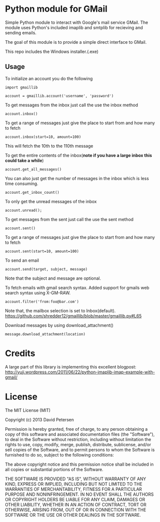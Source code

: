 Python module for GMail
===

Simple Python module to interact with Google's mail service GMail. The module
uses Python's included imaplib and smtplib for recieving and sending emails.

The goal of this module is to provide a simple direct interface to GMail.

This repo includes the Windows installer.(.exe)

Usage
---

To initialize an account you do the following

    import gmaillib

    account = gmaillib.account('username', 'password')

To get messages from the inbox just call the use the inbox method

    account.inbox()

To get a range of messages just give the place to start from and how many to fetch

    account.inbox(start=10, amount=100)

This will fetch the 10th to the 110th message

To get the entire contents of the inbox(**note if you have a large inbox this could take a while**)

	account.get_all_messages()

You can also just get the number of messages in the inbox which is less time consuming.
	
	account.get_inbox_count()

To only get the unread messages of the inbox

	account.unread();

To get messages from the sent just call the use the sent method

	account.sent()

To get a range of messages just give the place to start from and how many to fetch
	
	account.sent(start=10, amount=100)	

To send an email

	account.send(target, subject, message)

Note that the subject and message are optional.


To fetch emails with gmail search syntax. Added support for gmails web search syntax using X-GM-RAW. 

	account.filter('from:foo@bar.com')

Note that, the mailbox selection is set to Inbox(default). https://github.com/shredder12/gmaillib/blob/master/gmaillib.py#L65

Download messages by using download_attachment()
    
    message.download_attachment(location)

Credits
===

A large part of this library is implementing this excellent blogpost: http://yuji.wordpress.com/2011/06/22/python-imaplib-imap-example-with-gmail/

License
===

The MIT License (MIT)

Copyright (c) 2013 David Petersen

Permission is hereby granted, free of charge, to any person obtaining a copy
of this software and associated documentation files (the "Software"), to deal
in the Software without restriction, including without limitation the rights
to use, copy, modify, merge, publish, distribute, sublicense, and/or sell
copies of the Software, and to permit persons to whom the Software is
furnished to do so, subject to the following conditions:

The above copyright notice and this permission notice shall be included in
all copies or substantial portions of the Software.

THE SOFTWARE IS PROVIDED "AS IS", WITHOUT WARRANTY OF ANY KIND, EXPRESS OR
IMPLIED, INCLUDING BUT NOT LIMITED TO THE WARRANTIES OF MERCHANTABILITY,
FITNESS FOR A PARTICULAR PURPOSE AND NONINFRINGEMENT. IN NO EVENT SHALL THE
AUTHORS OR COPYRIGHT HOLDERS BE LIABLE FOR ANY CLAIM, DAMAGES OR OTHER
LIABILITY, WHETHER IN AN ACTION OF CONTRACT, TORT OR OTHERWISE, ARISING FROM,
OUT OF OR IN CONNECTION WITH THE SOFTWARE OR THE USE OR OTHER DEALINGS IN
THE SOFTWARE.
